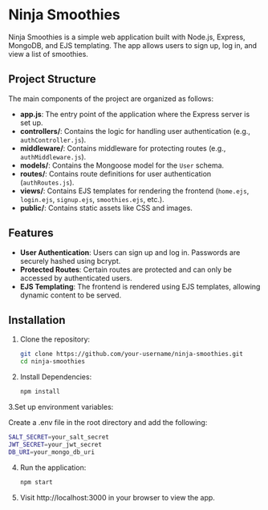 # Ninja Smoothies

Ninja Smoothies is a simple web application built with Node.js, Express, MongoDB, and EJS templating. The app allows users to sign up, log in, and view a list of smoothies.

## Project Structure

The main components of the project are organized as follows:

- **app.js**: The entry point of the application where the Express server is set up.
- **controllers/**: Contains the logic for handling user authentication (e.g., `authController.js`).
- **middleware/**: Contains middleware for protecting routes (e.g., `authMiddleware.js`).
- **models/**: Contains the Mongoose model for the `User` schema.
- **routes/**: Contains route definitions for user authentication (`authRoutes.js`).
- **views/**: Contains EJS templates for rendering the frontend (`home.ejs`, `login.ejs`, `signup.ejs`, `smoothies.ejs`, etc.).
- **public/**: Contains static assets like CSS and images.

## Features

- **User Authentication**: Users can sign up and log in. Passwords are securely hashed using bcrypt.
- **Protected Routes**: Certain routes are protected and can only be accessed by authenticated users.
- **EJS Templating**: The frontend is rendered using EJS templates, allowing dynamic content to be served.

## Installation

1. Clone the repository:

   ```bash
   git clone https://github.com/your-username/ninja-smoothies.git
   cd ninja-smoothies


2. Install Dependencies:
   ```bash
   npm install

3.Set up environment variables:

Create a .env file in the root directory and add the following:
   ```bash
   SALT_SECRET=your_salt_secret
   JWT_SECRET=your_jwt_secret
   DB_URI=your_mongo_db_uri

```
4. Run the application:
   ```bash
   npm start

6. Visit http://localhost:3000 in your browser to view the app.



